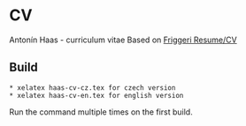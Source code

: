 # CV
Antonín Haas - curriculum vitae
Based on [Friggeri Resume/CV](http://www.latextemplates.com/template/friggeri-resume-cv)

## Build

	* xelatex haas-cv-cz.tex for czech version
	* xelatex haas-cv-en.tex for english version

Run the command multiple times on the first build.
